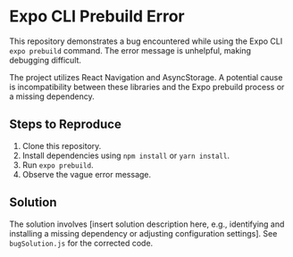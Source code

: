 # Expo CLI Prebuild Error

This repository demonstrates a bug encountered while using the Expo CLI `expo prebuild` command. The error message is unhelpful, making debugging difficult.

The project utilizes React Navigation and AsyncStorage.  A potential cause is incompatibility between these libraries and the Expo prebuild process or a missing dependency.

## Steps to Reproduce

1. Clone this repository.
2. Install dependencies using `npm install` or `yarn install`.
3. Run `expo prebuild`.
4. Observe the vague error message.

## Solution

The solution involves [insert solution description here, e.g., identifying and installing a missing dependency or adjusting configuration settings]. See `bugSolution.js` for the corrected code.